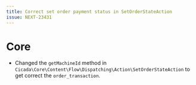 ```yaml
---
title: Correct set order payment status in SetOrderStateAction
issue: NEXT-23431
---
```

# Core
* Changed the `getMachineId` method in `Cicada\Core\Content\Flow\Dispatching\Action\SetOrderStateAction` to get correct the `order_transaction`.
